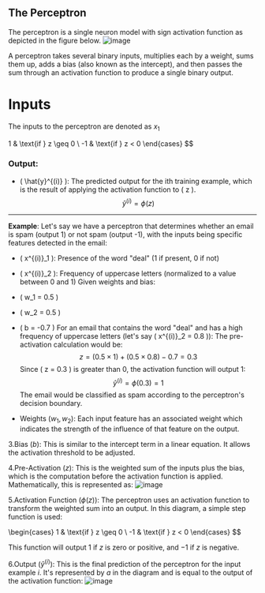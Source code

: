 ## The Perceptron
The perceptron is a single neuron model with sign activation function as depicted in the figure below.
![image](https://github.com/ZhikangLiuu/Ind_577_Final_project/assets/165843914/07114d5b-c988-4f94-856f-c8a6c43f02f6)

A perceptron takes several binary inputs, multiplies each by a weight, sums them up, adds a bias (also known as the intercept), 
and then passes the sum through an activation function to produce a single binary output.

# Inputs
The inputs to the perceptron are denoted as $x_1$ 



1 & \text{if } z \geq 0 \\
-1 & \text{if } z < 0
\end{cases} $$
### Output:
- \( \hat{y}^{(i)} \): The predicted output for the ith training example, which is the result of applying the activation function to \( z \).
$$ \hat{y}^{(i)} = \phi(z) $$
---
**Example**:
Let's say we have a perceptron that determines whether an email is spam (output 1) or not spam (output -1), with the inputs being specific features detected in the email:
- \( x^{(i)}_1 \): Presence of the word "deal" (1 if present, 0 if not)
- \( x^{(i)}_2 \): Frequency of uppercase letters (normalized to a value between 0 and 1)
Given weights and bias:
- \( w_1 = 0.5 \)
- \( w_2 = 0.5 \)
- \( b = -0.7 \)
For an email that contains the word "deal" and has a high frequency of uppercase letters (let's say \( x^{(i)}_2 = 0.8 \)):
The pre-activation calculation would be:
$$ z = (0.5 \times 1) + (0.5 \times 0.8) - 0.7 = 0.3 $$
Since \( z = 0.3 \) is greater than 0, the activation function will output 1:
$$ \hat{y}^{(i)} = \phi(0.3) = 1 $$
The email would be classified as spam according to the perceptron's decision boundary.






- Weights ($w_1, w_2$): Each input feature has an associated weight which indicates the strength of the influence of that feature on the output. 

3.Bias ($b$): This is similar to the intercept term in a linear equation. It allows the activation threshold to be adjusted.

4.Pre-Activation ($z$): This is the weighted sum of the inputs plus the bias, which is the computation before the activation function is applied. 
Mathematically, this is represented as:
![image](https://github.com/ZhikangLiuu/Ind_577_Final_project/assets/165843914/f016b719-ed25-4534-be22-c067d415f6e8)

5.Activation Function ($\phi(z)$): The perceptron uses an activation function to transform the weighted sum into an output. 
In this diagram, a simple step function is used:

\begin{cases}
1 & \text{if } z \geq 0 \\
-1 & \text{if } z < 0
\end{cases} $$

This function will output $1$ if $z$ is zero or positive, and $-1$ if $z$ is negative.

6.Output ($\hat{y}^{(i)}$): This is the final prediction of the perceptron for the input example $i$. 
It's represented by $a$ in the diagram and is equal to the output of the activation function:
![image](https://github.com/ZhikangLiuu/Ind_577_Final_project/assets/165843914/504a1abc-a73f-4187-b6dd-67b3071284dc)
